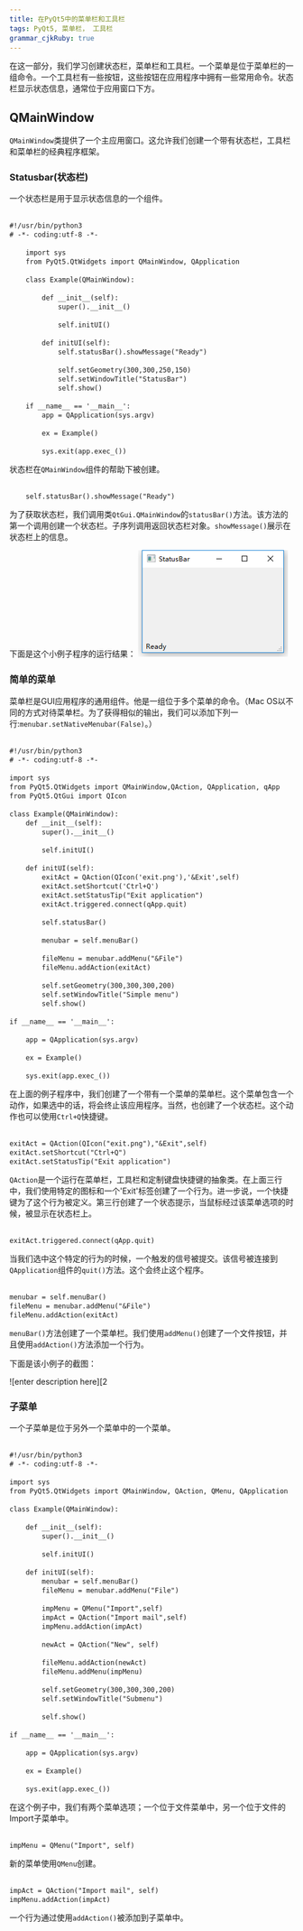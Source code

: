 ```yaml
---
title: 在PyQt5中的菜单栏和工具栏
tags: PyQt5, 菜单栏， 工具栏
grammar_cjkRuby: true
---
```


在这一部分，我们学习创建状态栏，菜单栏和工具栏。一个菜单是位于菜单栏的一组命令。一个工具栏有一些按钮，这些按钮在应用程序中拥有一些常用命令。状态栏显示状态信息，通常位于应用窗口下方。

## QMainWindow

`QMainWindow`类提供了一个主应用窗口。这允许我们创建一个带有状态栏，工具栏和菜单栏的经典程序框架。

### Statusbar(状态栏)

一个状态栏是用于显示状态信息的一个组件。

```

#!/usr/bin/python3
# -*- coding:utf-8 -*- 

	import sys
	from PyQt5.QtWidgets import QMainWindow, QApplication

	class Example(QMainWindow):

		def __init__(self):
			super().__init__()

			self.initUI()

		def initUI(self):
			self.statusBar().showMessage("Ready")

			self.setGeometry(300,300,250,150)
			self.setWindowTitle("StatusBar")
			self.show()

	if __name__ == '__main__':
		app = QApplication(sys.argv)

		ex = Example()

		sys.exit(app.exec_())

```

状态栏在`QMainWindow`组件的帮助下被创建。

```

	self.statusBar().showMessage("Ready")

```

为了获取状态栏，我们调用类`QtGui.QMainWindow`的`statusBar()`方法。该方法的第一个调用创建一个状态栏。子序列调用返回状态栏对象。`showMessage()`展示在状态栏上的信息。

下面是这个小例子程序的运行结果：
![enter description here][1]


### 简单的菜单

菜单栏是GUI应用程序的通用组件。他是一组位于多个菜单的命令。（Mac OS以不同的方式对待菜单栏。为了获得相似的输出，我们可以添加下列一行:`menubar.setNativeMenubar(False)`。）

```

#!/usr/bin/python3
# -*- coding:utf-8 -*-

import sys
from PyQt5.QtWidgets import QMainWindow,QAction, QApplication, qApp
from PyQt5.QtGui import QIcon

class Example(QMainWindow):
    def __init__(self):
        super().__init__()
        
        self.initUI()
        
    def initUI(self):
        exitAct = QAction(QIcon('exit.png'),'&Exit',self)
        exitAct.setShortcut('Ctrl+Q')
        exitAct.setStatusTip("Exit application")
        exitAct.triggered.connect(qApp.quit)
        
        self.statusBar()
        
        menubar = self.menuBar()
        
        fileMenu = menubar.addMenu("&File")
        fileMenu.addAction(exitAct)
        
        self.setGeometry(300,300,300,200)
        self.setWindowTitle("Simple menu")
        self.show()
        
if __name__ == '__main__':
    
    app = QApplication(sys.argv)
    
    ex = Example()
    
    sys.exit(app.exec_())

```

在上面的例子程序中，我们创建了一个带有一个菜单的菜单栏。这个菜单包含一个动作，如果选中的话，将会终止该应用程序。当然，也创建了一个状态栏。这个动作也可以使用`Ctrl+Q`快捷键。

```

exitAct = QAction(QIcon("exit.png"),"&Exit",self)
exitAct.setShortcut("Ctrl+Q")
exitAct.setStatusTip("Exit application")

```

`QAction`是一个运行在菜单栏，工具栏和定制键盘快捷键的抽象类。在上面三行中，我们使用特定的图标和一个'Exit'标签创建了一个行为。进一步说，一个快捷键为了这个行为被定义。第三行创建了一个状态提示，当鼠标经过该菜单选项的时候，被显示在状态栏上。

```

exitAct.triggered.connect(qApp.quit)

```

当我们选中这个特定的行为的时候，一个触发的信号被提交。该信号被连接到`QApplication`组件的`quit()`方法。这个会终止这个程序。

```

menubar = self.menuBar()
fileMenu = menubar.addMenu("&File")
fileMenu.addAction(exitAct)

```

`menuBar()`方法创建了一个菜单栏。我们使用`addMenu()`创建了一个文件按钮，并且使用`addAction()`方法添加一个行为。

下面是该小例子的截图：

![enter description here][2

### 子菜单

一个子菜单是位于另外一个菜单中的一个菜单。

```

#!/usr/bin/python3
# -*- coding:utf-8 -*-

import sys
from PyQt5.QtWidgets import QMainWindow, QAction, QMenu, QApplication

class Example(QMainWindow):
    
    def __init__(self):
        super().__init__()
        
        self.initUI()
        
    def initUI(self):
        menubar = self.menuBar()
        fileMenu = menubar.addMenu("File")
        
        impMenu = QMenu("Import",self)
        impAct = QAction("Import mail",self)
        impMenu.addAction(impAct)
        
        newAct = QAction("New", self)
        
        fileMenu.addAction(newAct)
        fileMenu.addMenu(impMenu)
        
        self.setGeometry(300,300,300,200)
        self.setWindowTitle("Submenu")
        
        self.show()
        
if __name__ == '__main__':
    
    app = QApplication(sys.argv)
    
    ex = Example()
    
    sys.exit(app.exec_())

```

在这个例子中，我们有两个菜单选项；一个位于文件菜单中，另一个位于文件的Import子菜单中。

```

impMenu = QMenu("Import", self)

```

新的菜单使用`QMenu`创建。

```

impAct = QAction("Import mail", self)
impMenu.addAction(impAct)

```

一个行为通过使用`addAction()`被添加到子菜单中。



  [1]: https://github.com/hongbochen/mks/blob/master/images/%E5%BE%AE%E4%BF%A1%E5%9B%BE%E7%89%87_20171224005701.png?raw=true
  [2]: https://github.com/hongbochen/mks/blob/master/images/simplemenu.png?raw=true